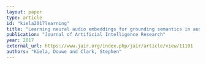 ```yaml
---
layout: paper
type: article
id: "kiela2017learning"
title: "Learning neural audio embeddings for grounding semantics in auditory perception"
publication: "Journal of Artificial Intelligence Research"
year: 2017
external_url: https://www.jair.org/index.php/jair/article/view/11101
authors: "Kiela, Douwe and Clark, Stephen"
---
```

